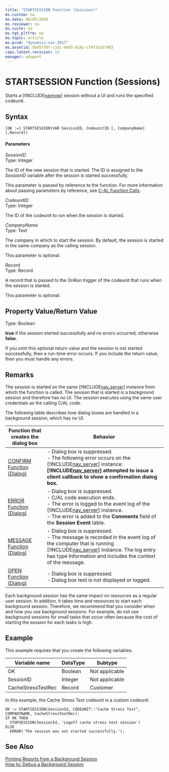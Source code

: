 ```yaml
---
title: "STARTSESSION Function (Sessions)"
ms.custom: na
ms.date: 06/05/2016
ms.reviewer: na
ms.suite: na
ms.tgt_pltfrm: na
ms.topic: article
ms-prod: "dynamics-nav-2017"
ms.assetid: 5b45f707-c33c-4b93-8192-cf9f31a5f403
caps.latest.revision: 13
manager: edupont
---
```

# STARTSESSION Function (Sessions)
Starts a [!INCLUDE[navnow](includes/navnow_md.md)] session without a UI and runs the specified codeunit.  
  
## Syntax  
  
```  
[OK :=] STARTSESSION(VAR SessionID, CodeunitID [, CompanyName] [,Record])  
```  
  
#### Parameters  
 *SessionID*  
 Type: Integer  
  
 The ID of the new session that is started. The ID is assigned to the *SessionID* variable after the session is started successfully.  
  
 This parameter is passed by reference to the function. For more information about passing parameters by reference, see [C\-AL Function Calls](C-AL-Function-Calls.md).  
  
 *CodeunitID*  
 Type: Integer  
  
 The ID of the codeunit to run when the session is started.  
  
 *CompanyName*  
 Type: Text  
  
 The company in which to start the session. By default, the session is started in the same company as the calling session.  
  
 This parameter is optional.  
  
 *Record*  
 Type: Record  
  
 A record that is passed to the OnRun trigger of the codeunit that runs when the session is started.  
  
 This parameter is optional.  
  
## Property Value/Return Value  
 Type: Boolean  
  
 **true** if the session started successfully and no errors occurred; otherwise **false**.  
  
 If you omit this optional return value and the session is not started successfully, then a run\-time error occurs. If you include the return value, then you must handle any errors.  
  
## Remarks  
 The session is started on the same [!INCLUDE[nav_server](includes/nav_server_md.md)] instance from which the function is called. The session that is started is a background session and therefore has no UI. The session executes using the same user credentials as the calling C\/AL code.  
  
 The following table describes how dialog boxes are handled in a background session, which has no UI.  
  
|Function that creates the dialog box|Behavior|  
|------------------------------------------|--------------|  
|[CONFIRM Function \(Dialog\)](CONFIRM-Function--Dialog-.md)|-   Dialog box is suppressed.<br />-   The following error occurs on the [!INCLUDE[nav_server](includes/nav_server_md.md)] instance: **[!INCLUDE[nav_server](includes/nav_server_md.md)] attempted to issue a client callback to show a confirmation dialog box.**|  
|[ERROR Function \(Dialog\)](ERROR-Function--Dialog-.md)|-   Dialog box is suppressed.<br />-   C\/AL code execution ends.<br />-   The error is logged to the event log of the [!INCLUDE[nav_server](includes/nav_server_md.md)] instance.<br />-   The error is added to the **Comments** field of the **Session Event** table.|  
|[MESSAGE Function \(Dialog\)](MESSAGE-Function--Dialog-.md)|-   Dialog box is suppressed.<br />-   The message is recorded in the event log of the computer that is running [!INCLUDE[nav_server](includes/nav_server_md.md)] instance. The log entry has type Information and includes the context of the message.|  
|[OPEN Function \(Dialog\)](OPEN-Function--Dialog-.md)|-   Dialog box is suppressed.<br />-   Dialog box text is not displayed or logged.|  
  
 Each background session has the same impact on resources as a regular user session. In addition, it takes time and resources to start each background session. Therefore, we recommend that you consider when and how you use background sessions. For example, do not use background sessions for small tasks that occur often because the cost of starting the session for each tasks is high.  
  
## Example  
 This example requires that you create the following variables.  
  
|Variable name|DataType|Subtype|  
|-------------------|--------------|-------------|  
|OK|Boolean|Not applicable|  
|SessionID|Integer|Not applicable|  
|CacheStressTestRec|Record|Customer|  
  
 In this example, the Cache Stress Test codeunit is a custom codeunit.  
  
```  
OK := STARTSESSION(SessionId, CODEUNIT::"Cache Stress Test", COMPANYNAME, CacheStressTestRec);  
IF OK THEN  
  STOPSESSION(SessionId, 'Logoff cache stress test session')  
ELSE  
  ERROR('The session was not started successfully.');  
```  
  
## See Also  
 [Printing Reports from a Background Session](Printing-Reports-from-a-Background-Session.md)   
 [How to: Debug a Background Session](How%20to:%20Debug%20a%20Background%20Session.md)